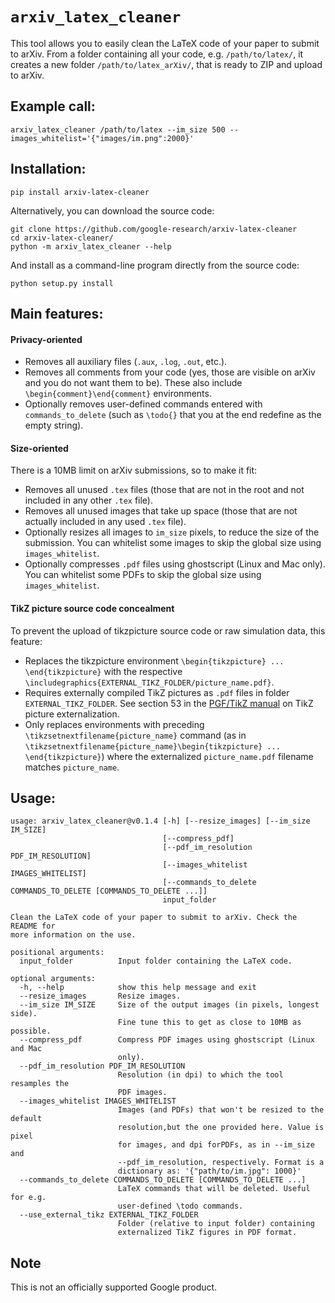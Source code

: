 # `arxiv_latex_cleaner`

This tool allows you to easily clean the LaTeX code of your paper to submit to
arXiv. From a folder containing all your code, e.g. `/path/to/latex/`, it
creates a new folder `/path/to/latex_arXiv/`, that is ready to ZIP and upload to
arXiv.

## Example call:

```console
arxiv_latex_cleaner /path/to/latex --im_size 500 --images_whitelist='{"images/im.png":2000}'
```

## Installation:

```console
pip install arxiv-latex-cleaner
```

Alternatively, you can download the source code:

```console
git clone https://github.com/google-research/arxiv-latex-cleaner
cd arxiv-latex-cleaner/
python -m arxiv_latex_cleaner --help
```

And install as a command-line program directly from the source code:

```console
python setup.py install
```

## Main features:

#### Privacy-oriented

*   Removes all auxiliary files (`.aux`, `.log`, `.out`, etc.).
*   Removes all comments from your code (yes, those are visible on arXiv and you
    do not want them to be). These also include `\begin{comment}\end{comment}`
    environments.
*   Optionally removes user-defined commands entered with `commands_to_delete`
    (such as `\todo{}` that you at the end redefine as the empty string).

#### Size-oriented

There is a 10MB limit on arXiv submissions, so to make it fit:

*   Removes all unused `.tex` files (those that are not in the root and not
    included in any other `.tex` file).
*   Removes all unused images that take up space (those that are not actually
    included in any used `.tex` file).
*   Optionally resizes all images to `im_size` pixels, to reduce the size of the
    submission. You can whitelist some images to skip the global size using
    `images_whitelist`.
*   Optionally compresses `.pdf` files using ghostscript (Linux and Mac only).
    You can whitelist some PDFs to skip the global size using
    `images_whitelist`.

#### TikZ picture source code concealment

To prevent the upload of tikzpicture source code or raw simulation
data, this feature:

*   Replaces the tikzpicture environment `\begin{tikzpicture} ... \end{tikzpicture}`
    with the respective `\includegraphics{EXTERNAL_TIKZ_FOLDER/picture_name.pdf}`.
*   Requires externally compiled TikZ pictures as `.pdf` files in folder `EXTERNAL_TIKZ_FOLDER`.
    See section 53 in the [PGF/TikZ manual](https://ctan.org/pkg/pgf?lang=en) on TikZ picture externalization.
*   Only replaces environments with preceding `\tikzsetnextfilename{picture_name}` command
    (as in `\tikzsetnextfilename{picture_name}\begin{tikzpicture} ... \end{tikzpicture}`) where
    the externalized `picture_name.pdf` filename matches `picture_name`.

## Usage:

```
usage: arxiv_latex_cleaner@v0.1.4 [-h] [--resize_images] [--im_size IM_SIZE]
                                  [--compress_pdf]
                                  [--pdf_im_resolution PDF_IM_RESOLUTION]
                                  [--images_whitelist IMAGES_WHITELIST]
                                  [--commands_to_delete COMMANDS_TO_DELETE [COMMANDS_TO_DELETE ...]]
                                  input_folder

Clean the LaTeX code of your paper to submit to arXiv. Check the README for
more information on the use.

positional arguments:
  input_folder          Input folder containing the LaTeX code.

optional arguments:
  -h, --help            show this help message and exit
  --resize_images       Resize images.
  --im_size IM_SIZE     Size of the output images (in pixels, longest side).
                        Fine tune this to get as close to 10MB as possible.
  --compress_pdf        Compress PDF images using ghostscript (Linux and Mac
                        only).
  --pdf_im_resolution PDF_IM_RESOLUTION
                        Resolution (in dpi) to which the tool resamples the
                        PDF images.
  --images_whitelist IMAGES_WHITELIST
                        Images (and PDFs) that won't be resized to the default
                        resolution,but the one provided here. Value is pixel
                        for images, and dpi forPDFs, as in --im_size and
                        --pdf_im_resolution, respectively. Format is a
                        dictionary as: '{"path/to/im.jpg": 1000}'
  --commands_to_delete COMMANDS_TO_DELETE [COMMANDS_TO_DELETE ...]
                        LaTeX commands that will be deleted. Useful for e.g.
                        user-defined \todo commands.
  --use_external_tikz EXTERNAL_TIKZ_FOLDER
                        Folder (relative to input folder) containing
                        externalized TikZ figures in PDF format.
```

## Note

This is not an officially supported Google product.
